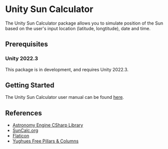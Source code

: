 # Unity Sun Calculator
The Unity Sun Calculator package allows you to simulate position of the Sun based on the user's input location (latitude, longtitude), date and time.

## Prerequisites
### Unity 2022.3
This package is in development, and requires Unity 2022.3.

## Getting Started
The Unity Sun Calculator user manual can be found [here](https://github.com/nminhhoangit/unity-sun-calculator).

## References
* [Astronomy Engine CSharp Library](https://github.com/cosinekitty/astronomy/tree/master/source/csharp)
* [SunCalc.org](https://www.suncalc.org)
* [Flaticon](https://https://www.flaticon.com)
* [Yughues Free Pillars & Columns](https://assetstore.unity.com/packages/3d/environments/yughues-free-pillars-columns-13103)